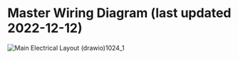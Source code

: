 # Master Wiring Diagram (last updated 2022-12-12)

![Main Electrical Layout (drawio)1024_1](https://user-images.githubusercontent.com/12706547/207481857-b1f30f75-7be3-4c37-b08b-f72ed4c94f3b.jpg)
